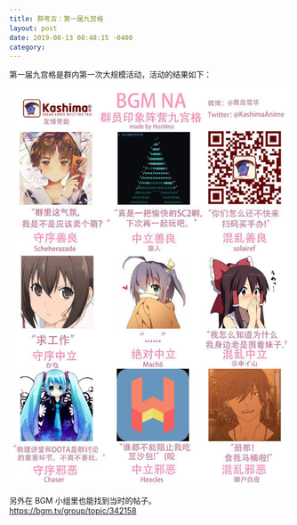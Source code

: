 ```yaml
---
title: 群考古：第一届九宫格
layout: post
date: 2019-08-13 08:48:15 -0400
category: 
---
```


第一届九宫格是群内第一次大规模活动，活动的结果如下：

![](/content/images/alignment-1.jpg)

另外在 BGM 小组里也能找到当时的帖子。  
<https://bgm.tv/group/topic/342158>
